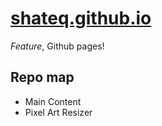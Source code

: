 # [shateq.github.io](https://shateq.github.io/)
*Feature*, Github pages!

## **Repo map**
- Main Content
- Pixel Art Resizer